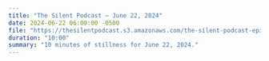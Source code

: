 ```yaml
---
title: "The Silent Podcast — June 22, 2024"
date: 2024-06-22 06:00:00 -0500
file: "https://thesilentpodcast.s3.amazonaws.com/the-silent-podcast-episode-track.mp3"
duration: "10:00"
summary: "10 minutes of stillness for June 22, 2024."
---
```

